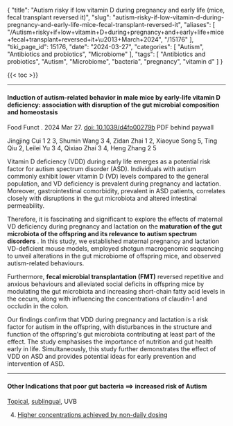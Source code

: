 {
    "title": "Autism risky if low vitamin D during pregnancy and early life (mice, fecal transplant reversed it)",
    "slug": "autism-risky-if-low-vitamin-d-during-pregnancy-and-early-life-mice-fecal-transplant-reversed-it",
    "aliases": [
        "/Autism+risky+if+low+vitamin+D+during+pregnancy+and+early+life+mice+fecal+transplant+reversed+it+\u2013+March+2024",
        "/15176"
    ],
    "tiki_page_id": 15176,
    "date": "2024-03-27",
    "categories": [
        "Autism",
        "Antibiotics and probiotics",
        "Microbiome"
    ],
    "tags": [
        "Antibiotics and probiotics",
        "Autism",
        "Microbiome",
        "bacteria",
        "pregnancy",
        "vitamin d"
    ]
}


{{< toc >}}

---

#### Induction of autism-related behavior in male mice by early-life vitamin D deficiency: association with disruption of the gut microbial composition and homeostasis

Food Funct . 2024 Mar 27. [doi: 10.1039/d4fo00279b](https://doi.org/10.1039/d4fo00279b) PDF behind paywall

Jingjing Cui 1 2 3, Shumin Wang 3 4, Zidan Zhai 1 2, Xiaoyue Song 5, Ting Qiu 2, Leilei Yu 3 4, Qixiao Zhai 3 4, Heng Zhang 2 5

Vitamin D deficiency (VDD) during early life emerges as a potential risk factor for autism spectrum disorder (ASD). Individuals with autism commonly exhibit lower vitamin D (VD) levels compared to the general population, and VD deficiency is prevalent during pregnancy and lactation. Moreover, gastrointestinal comorbidity, prevalent in ASD patients, correlates closely with disruptions in the gut microbiota and altered intestinal permeability. 

Therefore, it is fascinating and significant to explore the effects of maternal VD deficiency during pregnancy and lactation on the  **maturation of the gut microbiota of the offspring and its relevance to autism spectrum disorders** . In this study, we established maternal pregnancy and lactation VD-deficient mouse models, employed shotgun macrogenomic sequencing to unveil alterations in the gut microbiome of offspring mice, and observed autism-related behaviours. 

Furthermore,  **fecal microbial transplantation (FMT)**  reversed repetitive and anxious behaviours and alleviated social deficits in offspring mice by modulating the gut microbiota and increasing short-chain fatty acid levels in the cecum, along with influencing the concentrations of claudin-1 and occludin in the colon. 

Our findings confirm that VDD during pregnancy and lactation is a risk factor for autism in the offspring, with disturbances in the structure and function of the offspring's gut microbiota contributing at least part of the effect. The study emphasises the importance of nutrition and gut health early in life. Simultaneously, this study further demonstrates the effect of VDD on ASD and provides potential ideas for early prevention and intervention of ASD.

---

#### Other Indications that poor gut bacteria ==> increased risk of Autism

[Topical](/tags/topical.html), [sublingual](/posts/sublingual-vitamin-d), UVB

4) [Higher concentrations achieved by non-daily dosing](/posts/better-than-daily)